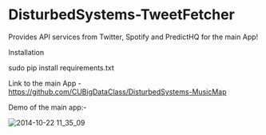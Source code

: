 # DisturbedSystems-TweetFetcher
Provides API services from Twitter, Spotify and PredictHQ for the main App!

Installation

sudo pip install requirements.txt

Link to the main App - https://github.com/CUBigDataClass/DisturbedSystems-MusicMap

Demo of the main app:-

![2014-10-22 11_35_09](https://thumbs.gfycat.com/SomeAntiqueAmazontreeboa-size_restricted.gif)
